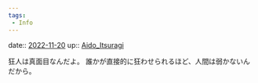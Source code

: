 ```yaml
---
tags:
 - Info
---
```


date:: [2022-11-20](/Daily_Note/2022-11-20.md)
up:: [Aido_Itsuragi](../Bar/Novel/Nacaria/Aido_Itsuragi.md)

狂人は真面目なんだよ。
誰かが直接的に狂わせられるほど、人間は弱かないんだから。